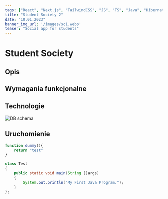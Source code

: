 ```yaml
---
tags: ["React", "Next.js", "TailwindCSS", "JS", "TS", "Java", "Hibernate", "MySQL", "Azure Blob Storage"]
title: "Student Society 2"
date: "10.01.2023"
banner_img_url: '/images/sc1.webp'
teaser: "Social app for students"
---
```

# Student Society

## Opis

## Wymagania funkcjonalne

## Technologie

![DB schema](/images/articles/student_society/db_schema.png)

## Uruchomienie

```js
function dummy(){
    return "test"
}
```

```java
class Test
{
    public static void main(String []args)
    {
        System.out.println("My First Java Program.");
    }
};
```

## 